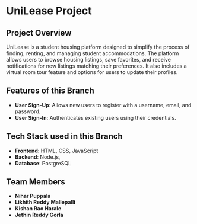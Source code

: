 # UniLease Project

## Project Overview

UniLease is a student housing platform designed to simplify the process of finding, renting, and managing student accommodations. The platform allows users to browse housing listings, save favorites, and receive notifications for new listings matching their preferences. It also includes a virtual room tour feature and options for users to update their profiles.

## Features of this Branch

- **User Sign-Up**: Allows new users to register with a username, email, and password.
- **User Sign-In**: Authenticates existing users using their credentials.


## Tech Stack used in this Branch

- **Frontend**: HTML, CSS, JavaScript
- **Backend**: Node.js, 
- **Database**: PostgreSQL


## Team Members

- **Nihar Puppala**
- **Likhith Reddy Mallepalli**
- **Kishan Rao Harale**
- **Jethin Reddy Gorla**


